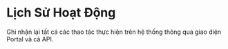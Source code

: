 # Lịch Sử Hoạt Động

Ghi nhận lại tất cá các thao tác thực hiện trên hệ thống thông qua giao diện Portal và cả API.

&#x20;  &#x20;

<figure><img src="https://docs.vngcloud.vn/download/attachments/36045593/image2021-11-17_15-19-40.png?version=1&#x26;modificationDate=1637137181000&#x26;api=v2" alt=""><figcaption></figcaption></figure>
